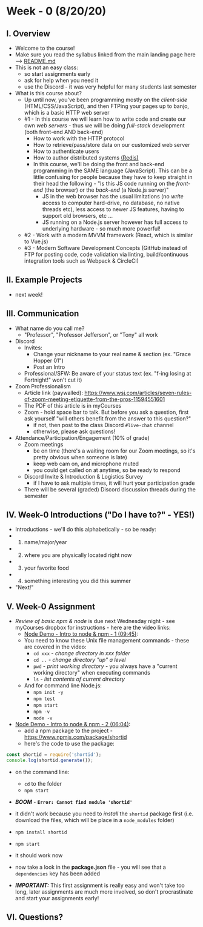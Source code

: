 # Week - 0 (8/20/20)

## I. Overview
- Welcome to the course!
- Make sure you read the syllabus linked from the main landing page here --> [README.md](../README.md) 
- This is not an easy class:
  - so start assignments early
  - ask for help when you need it
  - use the Discord - it was very helpful for many students last semester
- What is this course about?
  - Up until now, you've been programming mostly on the *client-side* (HTML/CSS/JavaScript), and then FTPing your pages up to banjo, which is a basic HTTP web server
  - #1 - In this course we will learn how to write code and create our own *web servers* - thus we will be doing *full-stack* development (both front-end AND back-end)
    - How to work with the HTTP protocol
    - How to retrieve/pass/store data on our customized web server
    - How to authenticate users
    - How to author distributed systems [(Redis)](https://redis.io/)
    - In this course, we'll be doing the front and back-end programming in the SAME language (JavaScript). This can be a little confusing for people because they have to keep straight in their head the following - "Is this JS code running on the *front-end* (the browser) or the *back-end* (a Node.js server)"
      - JS in the web browser has the usual limitations (no *write* access to computer hard-drive, no database, no native threads etc), less access to newer JS features, having to support old browsers, etc ...
      - JS running on a Node.js server however has full access to underlying hardware - so much more powerful!
  - #2 - Work with a modern MVVM framework (React, which is similar to Vue.js)
  - #3 - Modern Software Development Concepts (GitHub instead of FTP for posting code, code validation via linting, build/continuous integration tools such as Webpack & CircleCI)

## II. Example Projects
- next week!

## III. Communication

- What name do you call me?
  - "Professor", "Professor Jefferson", or "Tony" all work
- Discord
  - Invites:
    - Change your nickname to your real name & section (ex. "Grace Hopper 01")
    - Post an Intro
  - Professional/SFW: Be aware of your status text (ex. "f-ing losing at Fortnight!" won't cut it)
- Zoom Professionalism
    - Article link (paywalled): https://www.wsj.com/articles/seven-rules-of-zoom-meeting-etiquette-from-the-pros-11594551601
    - The PDF of this article is in myCourses
    - Zoom - hold space bar to talk. But before you ask a question, first ask yourself "will others benefit from the answer to this question?"
      - if not, then post to the class Discord `#live-chat` channel
      - otherwise, please ask questions! 
 - Attendance/Participation/Engagement (10% of grade)
   - Zoom meetings
     - be on time (there's a waiting room for our Zoom meetings, so it's pretty obvious when someone is late)
     - keep web cam on, and microphone muted
     - you could get called on at anytime, so be ready to respond 
   - Discord Invite & Introduction & Logistics Survey
     - if I have to ask multiple times, it will hurt your participation grade
   - There will be several (graded) Discord discussion threads during the semester
  

## IV. Week-0 Introductions ("Do I have to?" - YES!)
- Introductions - we'll do this alphabetically - so be ready:
 - 1) name/major/year
 - 2) where you are physically located right now
 - 3) your favorite food
 - 4) something interesting you did this summer
 - "Next!"
 
 
 ## V. Week-0 Assignment

- *Review of basic npm & node* is due next Wednesday night - see myCourses dropbox for instructions - here are the video links:
  - [Node Demo - Intro to node & npm - 1 (09:45)](https://video.rit.edu/Watch/430-intro-node-npm-1):
  - You need to know these Unix file management commands - these are covered in the video:
    - `cd xxx` - *change directory in xxx folder*
    - `cd ..` - *change directory "up" a level*
    - `pwd` - *print working directory* - you always have a "current working directory" when executing commands
    - `ls` - *list contents of current directory*
   - And for command line Node.js:
     - `npm init -y`
     - `npm test`
     - `npm start`
     - `npm -v`
     - `node -v`
- [Node Demo - Intro to node & npm - 2 (06:04)](https://video.rit.edu/Watch/430-intro-node-npm-2):
  - add a npm package to the project - https://www.npmjs.com/package/shortid
  - here's the code to use the package:
  
```js
const shortid = require('shortid');
console.log(shortid.generate());
```
  
  - on the command line:
    - `cd` to the folder
    - `npm start`
  - ***BOOM*** - **`Error: Cannot find module 'shortid'`**
  - it didn't work because you need to *install* the `shortid` package first (i.e. download the files, which will be place in a `node_modules` folder) 
  - `npm install shortid`
  - `npm start`
  - it should work now
  - now take a look in the **package.json** file - you will see that a `dependencies` key has been added
  
  
- ***IMPORTANT:*** This first assignment is really easy and won't take too long, later assignments are much more involved, so don't procrastinate and start your assignments early!
 

 ## VI. Questions?
